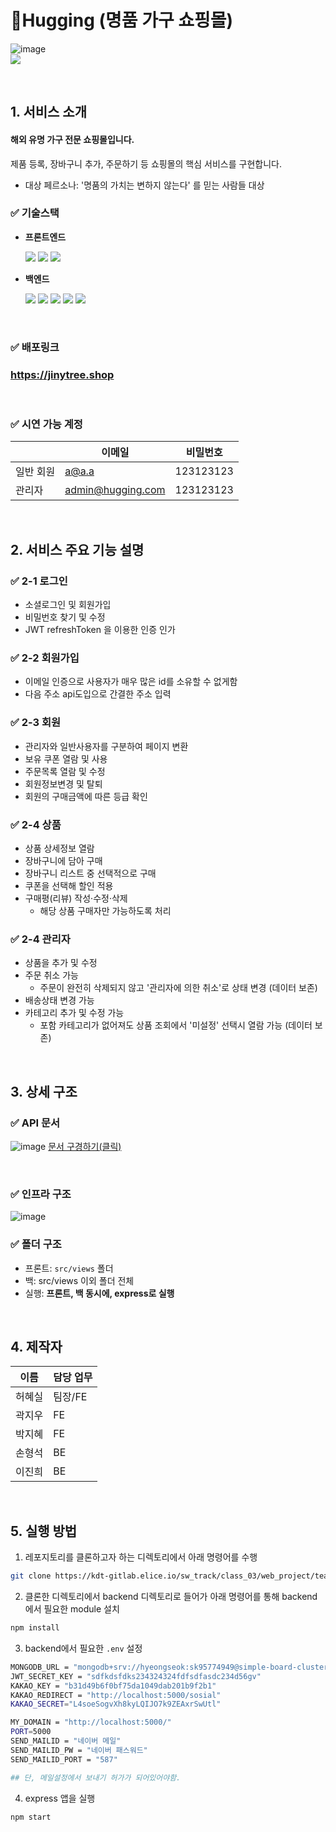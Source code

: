 # 🤗Hugging (명품 가구 쇼핑몰)

<div>

<!-- <img alt="쇼핑-데모 " src="https://www.notion.so/image/https%3A%2F%2Fs3-us-west-2.amazonaws.com%2Fsecure.notion-static.com%2Fa22809bd-043a-42ab-b219-b0466a1a969d%2FUntitled.png?table=block&id=ae83c156-267f-455d-90d9-619ca7dd3d7f&spaceId=beaa8bbc-f504-4c20-b220-9fc699f70e12&width=2000&userId=14cc2ef3-04b9-41f7-9991-3bf06bfcb033&cache=v2"> -->


![image](https://user-images.githubusercontent.com/86906350/201465001-6432ab69-7249-494a-a0ac-2b894a7695cd.png)
<br />
<img src ="https://www.notion.so/image/https%3A%2F%2Fs3-us-west-2.amazonaws.com%2Fsecure.notion-static.com%2Fea69ef50-1b49-4bed-b23d-90dc5d28591f%2FUntitled.png?table=block&id=5a1f67c2-d498-4a43-b7cd-aede8feb5239&spaceId=beaa8bbc-f504-4c20-b220-9fc699f70e12&width=1850&userId=14cc2ef3-04b9-41f7-9991-3bf06bfcb033&cache=v2">
</div>

<br />

## 1. 서비스 소개

#### 해외 유명 가구 전문 쇼핑몰입니다. 
제품 등록, 장바구니 추가, 주문하기 등 쇼핑몰의 핵심 서비스를 구현합니다.

* 대상 페르소나: '명품의 가치는 변하지 않는다' 를 믿는 사람들 대상


### ✅ 기술스택

* **프론트엔드**

  <img src="https://img.shields.io/badge/HTML5-E34F26?style=flat-square&logo=HTML5&logoColor=white"/>
  <img src="https://img.shields.io/badge/CSS3-1572B6?style=flat-square&logo=CSS3&logoColor=white"/>
  <img src="https://img.shields.io/badge/JavaScript-F7DF1E?style=flat-square&logo=JavaScript&logoColor=white"/>

* **백엔드**

  <img src="https://img.shields.io/badge/Node.js-339933?style=flat-square&logo=Node.js&logoColor=white"/>
  <img src="https://img.shields.io/badge/express-000000?style=flat-square&logo=express&logoColor=white"/>
  <img src="https://img.shields.io/badge/MongoDB-47A248?style=flat-square&logo=MongoDB&logoColor=white"/>

  <img src="https://img.shields.io/badge/NGINX-009639?style=flat-square&logo=NGINX&logoColor=white"/>
  <img src="https://img.shields.io/badge/PM2-2B037A?style=flat-square&logo=PM2&logoColor=white"/>

<br>

### ✅ 배포링크
### https://jinytree.shop

<!-- **시연 영상 링크** -->
<br>

### ✅ 시연 가능 계정

|    | 이메일 | 비밀번호 |
| ------ | --------- |--------- |
| 일반 회원 | a@a.a | 123123123 |
| 관리자 | admin@hugging.com | 123123123 |

<br>

## 2. 서비스 주요 기능 설명

### ✅ 2-1 로그인

* 소셜로그인 및 회원가입
* 비밀번호 찾기 및 수정
* JWT refreshToken 을 이용한 인증 인가

### ✅ 2-2 회원가입

* 이메일 인증으로 사용자가 매우 많은 id를 소유할 수 없게함
* 다음 주소 api도입으로 간결한 주소 입력

### ✅ 2-3 회원

* 관리자와 일반사용자를 구분하여 페이지 변환
* 보유 쿠폰 열람 및 사용
* 주문목록 열람 및 수정
* 회원정보변경 및 탈퇴
* 회원의 구매금액에 따른 등급 확인

### ✅ 2-4 상품

* 상품 상세정보 열람
* 장바구니에 담아 구매
* 장바구니 리스트 중 선택적으로 구매
* 쿠폰을 선택해 할인 적용
* 구매평(리뷰) 작성·수정·삭제
  * 해당 상품 구매자만 가능하도록 처리

### ✅ 2-4 관리자

* 상품을 추가 및 수정
* 주문 취소 가능
  * 주문이 완전히 삭제되지 않고 '관리자에 의한 취소'로 상태 변경 (데이터 보존)
* 배송상태 변경 가능
* 카테고리 추가 및 수정 가능
  * 포함 카테고리가 없어져도 상품 조회에서 '미설정' 선택시 열람 가능 (데이터 보존)

<br>

## 3. 상세 구조


### ✅ API 문서
![image](https://user-images.githubusercontent.com/86906350/201463783-435c8ddf-ffc0-4002-b9e7-c7ff04acdd61.png)
[문서 구경하기(클릭)](https://www.notion.so/elice/API-7dc294fdb2064d5bbdc2a82dd769a02d)

<br>

### ✅ 인프라 구조
![image](https://i.ibb.co/9tGxmx0/image.png)<br />


### ✅ 폴더 구조

- 프론트: `src/views` 폴더
- 백: src/views 이외 폴더 전체
- 실행: **프론트, 백 동시에, express로 실행**

<br>

## 4. 제작자

| 이름   | 담당 업무 |
| ------ | --------- |
| 허혜실 | 팀장/FE   |
| 곽지우 | FE        |
| 박지혜 | FE        |
| 손형석 | BE        |
| 이진희 | BE        |

<br />

## 5. 실행 방법

1. 레포지토리를 클론하고자 하는 디렉토리에서 아래 명령어를 수행
  ```bash
  git clone https://kdt-gitlab.elice.io/sw_track/class_03/web_project/team24/hugging.git
  ```

2. 클론한 디렉토리에서 backend 디렉토리로 들어가 아래 명령어를 통해 backend에서 필요한 module 설치

  ```bash
  npm install
  ```

3. backend에서 필요한 `.env` 설정

  ```bash
  MONGODB_URL = "mongodb+srv://hyeongseok:sk95774949@simple-board-cluster.lmdzbhe.mongodb.net/?retryWrites=true&w=majority"
  JWT_SECRET_KEY = "sdfkdsfdks234324324fdfsdfasdc234d56gv"
  KAKAO_KEY = "b31d49b6f0bf75da1049dab201b9f2b1"
  KAKAO_REDIRECT = "http://localhost:5000/sosial"
  KAKAO_SECRET="L4soeSogvXh8kyLQIJO7k9ZEAxrSwUtl"

  MY_DOMAIN = "http://localhost:5000/"
  PORT=5000
  SEND_MAILID = "네이버 메일"
  SEND_MAILID_PW = "네이버 패스워드"
  SEND_MAILID_PORT = "587"

  ## 단, 메일설정에서 보내기 허가가 되어있어야함.
  ```

4. express 앱을 실행

  ```bash
  npm start
  ```

<br>
